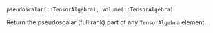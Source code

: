 ```
pseudoscalar(::TensorAlgebra), volume(::TensorAlgebra)
```

Return the pseudoscalar (full rank) part of any `TensorAlgebra` element.
